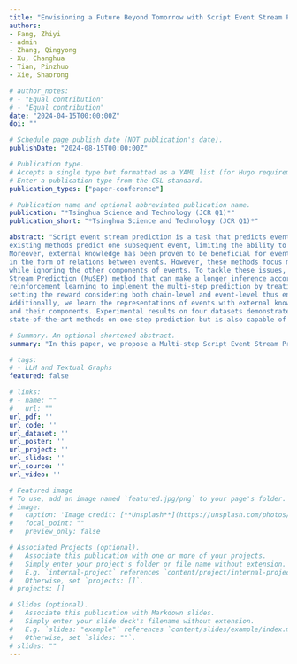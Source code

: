 ```yaml
---
title: "Envisioning a Future Beyond Tomorrow with Script Event Stream Prediction"
authors:
- Fang, Zhiyi
- admin
- Zhang, Qingyong
- Xu, Changhua
- Tian, Pinzhuo
- Xie, Shaorong

# author_notes:
# - "Equal contribution"
# - "Equal contribution"
date: "2024-04-15T00:00:00Z"
doi: ""

# Schedule page publish date (NOT publication's date).
publishDate: "2024-08-15T00:00:00Z"

# Publication type.
# Accepts a single type but formatted as a YAML list (for Hugo requirements).
# Enter a publication type from the CSL standard.
publication_types: ["paper-conference"]

# Publication name and optional abbreviated publication name.
publication: "*Tsinghua Science and Technology (JCR Q1)*"
publication_short: "*Tsinghua Science and Technology (JCR Q1)*"

abstract: "Script event stream prediction is a task that predicts events based on a given context or script. Most
existing methods predict one subsequent event, limiting the ability to make a longer inference about the future.
Moreover, external knowledge has been proven to be beneficial for event prediction and used in many methods
in the form of relations between events. However, these methods focus mainly on the continuity of actions
while ignoring the other components of events. To tackle these issues, we propose a Multi-step Script Event
Stream Prediction (MuSEP) method that can make a longer inference according to the given events. We adopt
reinforcement learning to implement the multi-step prediction by treating the process as a Markov chain and
setting the reward considering both chain-level and event-level thus ensuring the overall quality of prediction results.
Additionally, we learn the representations of events with external knowledge which could better understand events
and their components. Experimental results on four datasets demonstrate that our method not only outperforms
state-of-the-art methods on one-step prediction but is also capable of making multi-step prediction."

# Summary. An optional shortened abstract.
summary: "In this paper, we propose a Multi-step Script Event Stream Prediction (MuSEP) method that can make a longer inference according to the given events."

# tags:
# - LLM and Textual Graphs
featured: false

# links:
# - name: ""
#   url: ""
url_pdf: ''
url_code: ''
url_dataset: ''
url_poster: ''
url_project: ''
url_slides: ''
url_source: ''
url_video: ''

# Featured image
# To use, add an image named `featured.jpg/png` to your page's folder. 
# image:
#   caption: 'Image credit: [**Unsplash**](https://unsplash.com/photos/jdD8gXaTZsc)'
#   focal_point: ""
#   preview_only: false

# Associated Projects (optional).
#   Associate this publication with one or more of your projects.
#   Simply enter your project's folder or file name without extension.
#   E.g. `internal-project` references `content/project/internal-project/index.md`.
#   Otherwise, set `projects: []`.
# projects: []

# Slides (optional).
#   Associate this publication with Markdown slides.
#   Simply enter your slide deck's filename without extension.
#   E.g. `slides: "example"` references `content/slides/example/index.md`.
#   Otherwise, set `slides: ""`.
# slides: ""
---
```


<!-- {{% callout note %}}
Click the *Cite* button above to demo the feature to enable visitors to import publication metadata into their reference management software.
{{% /callout %}} -->

<!-- {{% callout note %}}
Create your slides in Markdown - click the *Slides* button to check out the example.
{{% /callout %}} -->

<!-- Add the publication's **full text** or **supplementary notes** here. You can use rich formatting such as including [code, math, and images](https://docs.hugoblox.com/content/writing-markdown-latex/). -->

